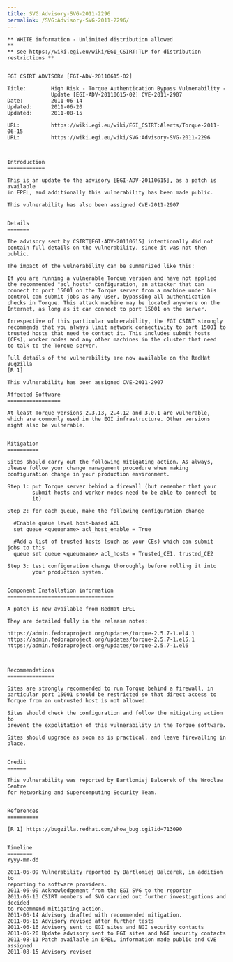 ```yaml
---
title: SVG:Advisory-SVG-2011-2296
permalink: /SVG:Advisory-SVG-2011-2296/
---
```


    ** WHITE information - Unlimited distribution allowed                       **
    ** see https://wiki.egi.eu/wiki/EGI_CSIRT:TLP for distribution restrictions **


    EGI CSIRT ADVISORY [EGI-ADV-20110615-02]

    Title:        High Risk - Torque Authentication Bypass Vulnerability -
                  Update [EGI-ADV-20110615-02] CVE-2011-2907
    Date:         2011-06-14
    Updated:      2011-06-20
    Updated:      2011-08-15

    URL:          https://wiki.egi.eu/wiki/EGI_CSIRT:Alerts/Torque-2011-06-15
    URL:          https://wiki.egi.eu/wiki/SVG:Advisory-SVG-2011-2296



    Introduction
    ============

    This is an update to the advisory [EGI-ADV-20110615], as a patch is available
    in EPEL, and additionally this vulnerability has been made public.

    This vulnerability has also been assigned CVE-2011-2907


    Details
    =======

    The advisory sent by CSIRT[EGI-ADV-20110615] intentionally did not
    contain full details on the vulnerability, since it was not then public.

    The impact of the vulnerability can be summarized like this:

    If you are running a vulnerable Torque version and have not applied
    the recommended "acl_hosts" configuration, an attacker that can
    connect to port 15001 on the Torque server from a machine under his
    control can submit jobs as any user, bypassing all authentication
    checks in Torque. This attack machine may be located anywhere on the
    Internet, as long as it can connect to port 15001 on the server.

    Irrespective of this particular vulnerability, the EGI CSIRT strongly
    recommends that you always limit network connectivity to port 15001 to
    trusted hosts that need to contact it. This includes submit hosts
    (CEs), worker nodes and any other machines in the cluster that need
    to talk to the Torque server.

    Full details of the vulnerability are now available on the RedHat Bugzilla
    [R 1]

    This vulnerability has been assigned CVE-2011-2907

    Affected Software
    =================

    At least Torque versions 2.3.13, 2.4.12 and 3.0.1 are vulnerable,
    which are commonly used in the EGI infrastructure. Other versions
    might also be vulnerable.


    Mitigation
    ==========

    Sites should carry out the following mitigating action. As always,
    please follow your change management procedure when making
    configuration change in your production environment.

    Step 1: put Torque server behind a firewall (but remember that your
            submit hosts and worker nodes need to be able to connect to
            it)

    Step 2: for each queue, make the following configuration change

      #Enable queue level host-based ACL
      set queue <queuename> acl_host_enable = True

      #Add a list of trusted hosts (such as your CEs) which can submit jobs to this
      queue set queue <queuename> acl_hosts = Trusted_CE1, trusted_CE2

    Step 3: test configuration change thoroughly before rolling it into
            your production system.


    Component Installation information
    ==================================

    A patch is now available from RedHat EPEL

    They are detailed fully in the release notes:

    https://admin.fedoraproject.org/updates/torque-2.5.7-1.el4.1
    https://admin.fedoraproject.org/updates/torque-2.5.7-1.el5.1
    https://admin.fedoraproject.org/updates/torque-2.5.7-1.el6



    Recommendations
    ===============

    Sites are strongly recommended to run Torque behind a firewall, in
    particular port 15001 should be restricted so that direct access to
    Torque from an untrusted host is not allowed.

    Sites should check the configuration and follow the mitigating action to
    prevent the expolitation of this vulnerability in the Torque software.

    Sites should upgrade as soon as is practical, and leave firewalling in place.


    Credit
    ======

    This vulnerability was reported by Bartlomiej Balcerek of the Wroclaw Centre
    for Networking and Supercomputing Security Team.


    References
    ==========

    [R 1] https://bugzilla.redhat.com/show_bug.cgi?id=713090


    Timeline
    ========
    Yyyy-mm-dd

    2011-06-09 Vulnerability reported by Bartlomiej Balcerek, in addition to
    reporting to software providers.
    2011-06-09 Acknowledgement from the EGI SVG to the reporter
    2011-06-13 CSIRT members of SVG carried out further investigations and decided
    to recommend mitigating action.
    2011-06-14 Advisory drafted with recommended mitigation.
    2011-06-15 Advisory revised after further tests
    2011-06-16 Advisory sent to EGI sites and NGI security contacts
    2011-06-20 Update advisory sent to EGI sites and NGI security contacts
    2011-08-11 Patch available in EPEL, information made public and CVE assigned
    2011-08-15 Advisory revised